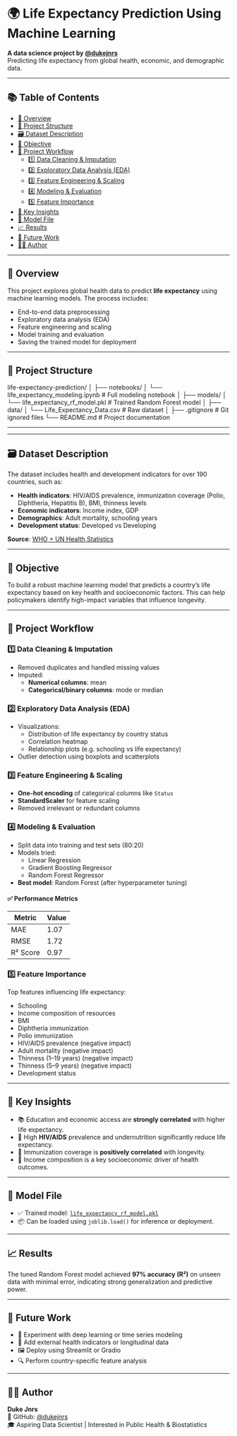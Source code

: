 # 🌍 Life Expectancy Prediction Using Machine Learning

**A data science project by [@dukejnrs](https://github.com/dukejnrs)**  
Predicting life expectancy from global health, economic, and demographic data.

---

## 📚 Table of Contents

- [📘 Overview](#-overview)
- [📁 Project Structure](#-project-structure)
- [🗃️ Dataset Description](#️-dataset-description)
- [🎯 Objective](#-objective)
- [🔎 Project Workflow](#-project-workflow)
  - [1️⃣ Data Cleaning & Imputation](#1️⃣-data-cleaning--imputation)
  - [2️⃣ Exploratory Data Analysis (EDA)](#2️⃣-exploratory-data-analysis-eda)
  - [3️⃣ Feature Engineering & Scaling](#3️⃣-feature-engineering--scaling)
  - [4️⃣ Modeling & Evaluation](#4️⃣-modeling--evaluation)
  - [5️⃣ Feature Importance](#5️⃣-feature-importance)
- [🧠 Key Insights](#-key-insights)
- [💾 Model File](#-model-file)
- [📈 Results](#-results)
- [🚀 Future Work](#-future-work)
- [👨‍💻 Author](#-author)

---

## 📘 Overview

This project explores global health data to predict **life expectancy** using machine learning models. The process includes:

- End-to-end data preprocessing
- Exploratory data analysis (EDA)
- Feature engineering and scaling
- Model training and evaluation
- Saving the trained model for deployment

---

## 📁 Project Structure

life-expectancy-prediction/ │ ├── notebooks/ │   └── life_expectancy_modeling.ipynb     # Full modeling notebook │ ├── models/ │   └── life_expectancy_rf_model.pkl       # Trained Random Forest model │ ├── data/ │   └── Life_Expectancy_Data.csv           # Raw dataset │ ├── .gitignore                             # Git ignored files └── README.md      # Project documentation

---

---

## 🗃️ Dataset Description

The dataset includes health and development indicators for over 190 countries, such as:

- **Health indicators**: HIV/AIDS prevalence, immunization coverage (Polio, Diphtheria, Hepatitis B), BMI, thinness levels
- **Economic indicators**: Income index, GDP
- **Demographics**: Adult mortality, schooling years
- **Development status**: Developed vs Developing

**Source**: [WHO + UN Health Statistics](https://www.who.int/data)

---

## 🎯 Objective

To build a robust machine learning model that predicts a country’s life expectancy based on key health and socioeconomic factors. This can help policymakers identify high-impact variables that influence longevity.

---

## 🔎 Project Workflow

### 1️⃣ Data Cleaning & Imputation

- Removed duplicates and handled missing values
- Imputed:
  - **Numerical columns**: mean
  - **Categorical/binary columns**: mode or median

### 2️⃣ Exploratory Data Analysis (EDA)

- Visualizations:
  - Distribution of life expectancy by country status
  - Correlation heatmap
  - Relationship plots (e.g. schooling vs life expectancy)
- Outlier detection using boxplots and scatterplots

### 3️⃣ Feature Engineering & Scaling

- **One-hot encoding** of categorical columns like `Status`
- **StandardScaler** for feature scaling
- Removed irrelevant or redundant columns

### 4️⃣ Modeling & Evaluation

- Split data into training and test sets (80:20)
- Models tried:
  - Linear Regression
  - Gradient Boosting Regressor
  - Random Forest Regressor
- **Best model**: Random Forest (after hyperparameter tuning)

#### ✅ Performance Metrics

| Metric        | Value |
|---------------|-------|
| MAE           | 1.07  |
| RMSE          | 1.72  |
| R² Score      | 0.97  |

### 5️⃣ Feature Importance

Top features influencing life expectancy:

- Schooling
- Income composition of resources
- BMI
- Diphtheria immunization
- Polio immunization
- HIV/AIDS prevalence (negative impact)
- Adult mortality (negative impact)
- Thinness (1–19 years) (negative impact)
- Thinness (5–9 years) (negative impact)
- Development status

---

## 🧠 Key Insights

- 📚 Education and economic access are **strongly correlated** with higher life expectancy.
- 🦠 High **HIV/AIDS** prevalence and undernutrition significantly reduce life expectancy.
- 💉 Immunization coverage is **positively correlated** with longevity.
- 🧮 Income composition is a key socioeconomic driver of health outcomes.

---

## 💾 Model File

- ✅ Trained model: [`life_expectancy_rf_model.pkl`](models/life_expectancy_rf_model.pkl)
- 📦 Can be loaded using `joblib.load()` for inference or deployment.

---

## 📈 Results

The tuned Random Forest model achieved **97% accuracy (R²)** on unseen data with minimal error, indicating strong generalization and predictive power.

---

## 🚀 Future Work

- 🧪 Experiment with deep learning or time series modeling
- 🧩 Add external health indicators or longitudinal data
- 🖼 Deploy using Streamlit or Gradio
- 🔍 Perform country-specific feature analysis

---

## 👨‍💻 Author

**Duke Jnrs**  
📍 GitHub: [@dukejnrs](https://github.com/dukejnrs)  
🎓 Aspiring Data Scientist | Interested in Public Health & Biostatistics
